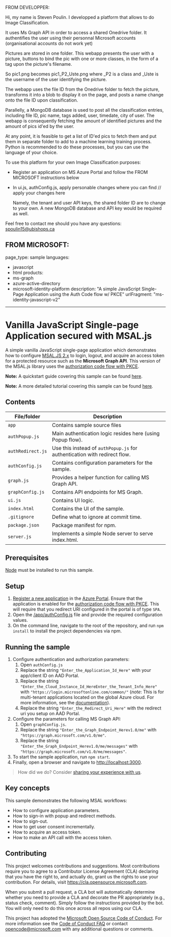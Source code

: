 FROM DEVELOPPER: 

Hi, my name is Steven Poulin. I developped a platform that allows to do Image Classification. 

It uses Ms Graph API in order to access a shared Onedrive folder. It authentifies the user using their personnal Microsoft accounts (organisational accounts do not work yet)

Pictures are stored in one folder. This webapp presents the user with a picture, buttons to bind the pic with one or more classes, in the form of a tag upon the picture's filename. 

So pic1.png becomes pic1_P2_Uste.png where _P2 is a class and _Uste is the username of the user identifying the picture. 

The webapp uses the file ID from the Onedrive folder to fetch the picture, transforms it into a blob to display it on the page, and posts a name change onto the file ID upon classification.

Parallelly, a MongoDB database is used to post all the classification entries, including file ID, pic name, tags added, user, timedate, city of user. The webapp is consequently fetching the amount of identified pictures and the amount of pics id'ed by the user. 

At any point, it is feasible to get a list of ID'ed pics to fetch them and put them in separate folder to add to a machine learning training process. Python is recommended to do these processes, but you can use the language of your choice. 


To use this platform for your own Image Classification purposes:
   - Register an application on MS Azure Portal and follow the FROM MICROSOFT instructions below
   - In ui.js, authConfig.js, apply personable changes where you can find // apply your changes here

      Namely, the tenant and user API keys, the shared folder ID are to change to your own. A new MongoDB database and API key would be required as well.

Feel free to contact me should you have any questions: spoulin15@ubishops.ca







FROM MICROSOFT:
---
page_type: sample
languages:
- javascript
- html
products:
- ms-graph
- azure-active-directory
- microsoft-identity-platform
description: "A simple JavaScript Single-Page Application using the Auth Code flow w/ PKCE"
urlFragment: "ms-identity-javascript-v2"
---

# Vanilla JavaScript Single-page Application secured with MSAL.js

A simple vanilla JavaScript single-page application which demonstrates how to configure [MSAL.JS 2.x](https://www.npmjs.com/package/@azure/msal-browser) to login, logout, and acquire an access token for a protected resource such as the **Microsoft Graph API**. This version of the MSAL.js library uses the [authorization code flow with PKCE](https://docs.microsoft.com/azure/active-directory/develop/v2-oauth2-auth-code-flow).

**Note:** A quickstart guide covering this sample can be found [here](https://docs.microsoft.com/azure/active-directory/develop/quickstart-v2-javascript-auth-code).

**Note:** A more detailed tutorial covering this sample can be found [here](https://docs.microsoft.com/azure/active-directory/develop/tutorial-v2-javascript-auth-code).

## Contents

| File/folder       | Description                                |
|-------------------|--------------------------------------------|
| `app`             | Contains sample source files               |
| `authPopup.js`    | Main authentication logic resides here (using Popup flow).            |
| `authRedirect.js` | Use this instead of `authPopup.js` for authentication with redirect flow.   |
| `authConfig.js`   | Contains configuration parameters for the sample.      |
| `graph.js`        | Provides a helper function for calling MS Graph API.   |
| `graphConfig.js`  | Contains API endpoints for MS Graph.       |
| `ui.js`           | Contains UI logic.                         |
| `index.html`      |  Contains the UI of the sample.            |
| `.gitignore`      | Define what to ignore at commit time.      |
| `package.json`    | Package manifest for npm.                  |
| `server.js`     | Implements a simple Node server to serve index.html.  |

## Prerequisites

[Node](https://nodejs.org/en/) must be installed to run this sample.

## Setup

1. [Register a new application](https://docs.microsoft.com/azure/active-directory/develop/scenario-spa-app-registration) in the [Azure Portal](https://portal.azure.com). Ensure that the application is enabled for the [authorization code flow with PKCE](https://docs.microsoft.com/azure/active-directory/develop/v2-oauth2-auth-code-flow). This will require that you redirect URI configured in the portal is of type `SPA`.
2. Open the [/app/authConfig.js](./app/authConfig.js) file and provide the required configuration values.
3. On the command line, navigate to the root of the repository, and run `npm install` to install the project dependencies via npm.

## Running the sample

1. Configure authentication and authorization parameters:
   1. Open `authConfig.js`
   2. Replace the string `"Enter_the_Application_Id_Here"` with your app/client ID on AAD Portal.
   3. Replace the string `"Enter_the_Cloud_Instance_Id_HereEnter_the_Tenant_Info_Here"` with `"https://login.microsoftonline.com/common/"` (*note*: This is for multi-tenant applications located on the global Azure cloud. For more information, see the [documentation](https://docs.microsoft.com/azure/active-directory/develop/quickstart-v2-javascript-auth-code)).
   4. Replace the string `"Enter_the_Redirect_Uri_Here"` with the redirect uri you setup on AAD Portal.
2. Configure the parameters for calling MS Graph API:
   1. Open `graphConfig.js`.
   2. Replace the string `"Enter_the_Graph_Endpoint_Herev1.0/me"` with `"https://graph.microsoft.com/v1.0/me"`.
   3. Replace the string `"Enter_the_Graph_Endpoint_Herev1.0/me/messages"` with `"https://graph.microsoft.com/v1.0/me/messages"`.
3. To start the sample application, run `npm start`.
4. Finally, open a browser and navigate to [http://localhost:3000](http://localhost:3000).

> How did we do? Consider [sharing your experience with us](https://forms.office.com/Pages/ResponsePage.aspx?id=v4j5cvGGr0GRqy180BHbR73pcsbpbxNJuZCMKN0lURpUNzlSS1hSVFBRU0pGNlBDRjY4UkRRNjBFMyQlQCN0PWcu).

## Key concepts

This sample demonstrates the following MSAL workflows:

* How to configure application parameters.
* How to sign-in with popup and redirect methods.
* How to sign-out.
* How to get user consent incrementally.
* How to acquire an access token.
* How to make an API call with the access token.

## Contributing

This project welcomes contributions and suggestions.  Most contributions require you to agree to a
Contributor License Agreement (CLA) declaring that you have the right to, and actually do, grant us
the rights to use your contribution. For details, visit https://cla.opensource.microsoft.com.

When you submit a pull request, a CLA bot will automatically determine whether you need to provide
a CLA and decorate the PR appropriately (e.g., status check, comment). Simply follow the instructions
provided by the bot. You will only need to do this once across all repos using our CLA.

This project has adopted the [Microsoft Open Source Code of Conduct](https://opensource.microsoft.com/codeofconduct/).
For more information see the [Code of Conduct FAQ](https://opensource.microsoft.com/codeofconduct/faq/) or
contact [opencode@microsoft.com](mailto:opencode@microsoft.com) with any additional questions or comments.
